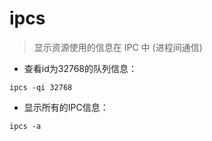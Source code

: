 # ipcs

> 显示资源使用的信息在 IPC 中 (进程间通信)

- 查看id为32768的队列信息：

`ipcs -qi 32768`

- 显示所有的IPC信息：

`ipcs -a`

[#]: contributors: ([jim.大团结]，[——])